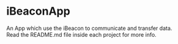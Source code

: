 # iBeaconApp
An App which use the iBeacon to communicate and transfer data.<br>
Read the README.md file inside each project for more info.